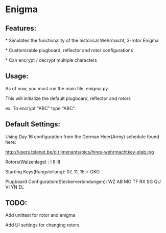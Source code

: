 # Enigma

## Features:
\* Simulates the functionality of the historical Wehrmacht, 3-rotor Enigma

\* Customizable plugboard, reflector and rotor configurations

\* Can encrypt / decrypt multiple characters

## Usage:
As of now, you must run the main file, enigma.py.

This will initialize the default plugboard, reflector and rotors


ex.
To encrypt "ABC" type "ABC".
 

## Default Settings:

Using Day 16 configuration from the German Heer(Army) schedule found here:

http://users.telenet.be/d.rijmenants/pics/hires-wehrmachtkey-stab.jpg



Rotors(Walzenlage) : I II III


Starting Keys(Rungstellung): 07, 11, 15 = GKO


Plugboard Configuration(Steckerverbindungen): WZ AB MO TF RX SG QU VI YN EL




## TODO:
Add unittest for rotor and enigma

Add UI settings for changing rotors
